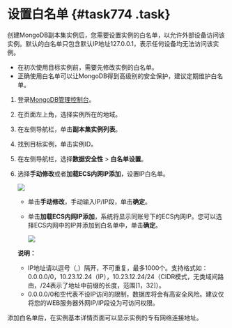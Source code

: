 # 设置白名单 {#task774 .task}

创建MongoDB副本集实例后，您需要设置实例的白名单，以允许外部设备访问该实例。默认的白名单只包含默认IP地址127.0.0.1，表示任何设备均无法访问该实例。

-   在初次使用目标实例前，需要先修改实例的白名单。
-   正确使用白名单可以让MongoDB得到高级别的安全保护，建议定期维护白名单。

1.  登录[MongoDB管理控制台](https://mongodb.console.aliyun.com/)。 
2.  在页面左上角，选择实例所在的地域。 
3.  在左侧导航栏，单击**副本集实例列表**。 
4.  找到目标实例，单击实例ID。 
5.  在左侧导航栏，选择**数据安全性** \> **白名单设置**。 
6.  选择**手动修改**或者**加载ECS内网IP添加**，设置IP白名单。 

    ![](http://static-aliyun-doc.oss-cn-hangzhou.aliyuncs.com/assets/img/6670/154745836413265_zh-CN.png)

    -   单击**手动修改**，手动输入IP/IP段，单击**确定**。
    -   单击**加载ECS内网IP添加**，系统将显示同账号下的ECS内网IP。您可以选择ECS内网中的IP并添加到白名单中，单击**确定**。

        ![](http://static-aliyun-doc.oss-cn-hangzhou.aliyuncs.com/assets/img/6670/154745836413266_zh-CN.png)

    **说明：** 

    -   IP地址请以逗号（,）隔开，不可重复，最多1000个。支持格式如：0.0.0.0/0，10.23.12.24（IP），10.23.12.24/24（CIDR模式，无类域间路由，/24表示了地址中前缀的长度，范围\[1，32\]）。
    -   0.0.0.0/0和空代表不设IP访问的限制，数据库将会有高安全风险。建议仅将您的WEB服务器外网IP/IP段设为可访问权限。

添加白名单后，在实例基本详情页面可以显示实例的专有网络连接地址。

